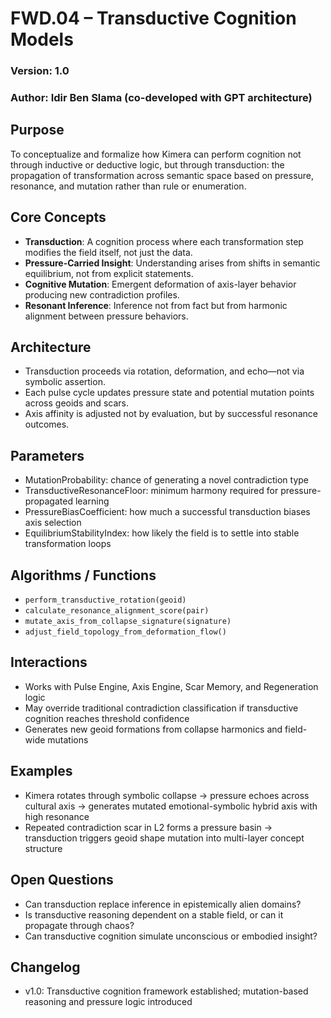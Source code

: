 # FWD.04 – Transductive Cognition Models
### Version: 1.0
### Author: Idir Ben Slama (co-developed with GPT architecture)

## Purpose
To conceptualize and formalize how Kimera can perform cognition not through inductive or deductive logic, but through transduction: the propagation of transformation across semantic space based on pressure, resonance, and mutation rather than rule or enumeration.

## Core Concepts
- **Transduction**: A cognition process where each transformation step modifies the field itself, not just the data.
- **Pressure-Carried Insight**: Understanding arises from shifts in semantic equilibrium, not from explicit statements.
- **Cognitive Mutation**: Emergent deformation of axis-layer behavior producing new contradiction profiles.
- **Resonant Inference**: Inference not from fact but from harmonic alignment between pressure behaviors.

## Architecture
- Transduction proceeds via rotation, deformation, and echo—not via symbolic assertion.
- Each pulse cycle updates pressure state and potential mutation points across geoids and scars.
- Axis affinity is adjusted not by evaluation, but by successful resonance outcomes.

## Parameters
- MutationProbability: chance of generating a novel contradiction type
- TransductiveResonanceFloor: minimum harmony required for pressure-propagated learning
- PressureBiasCoefficient: how much a successful transduction biases axis selection
- EquilibriumStabilityIndex: how likely the field is to settle into stable transformation loops

## Algorithms / Functions
- `perform_transductive_rotation(geoid)`
- `calculate_resonance_alignment_score(pair)`
- `mutate_axis_from_collapse_signature(signature)`
- `adjust_field_topology_from_deformation_flow()`

## Interactions
- Works with Pulse Engine, Axis Engine, Scar Memory, and Regeneration logic
- May override traditional contradiction classification if transductive cognition reaches threshold confidence
- Generates new geoid formations from collapse harmonics and field-wide mutations

## Examples
- Kimera rotates through symbolic collapse → pressure echoes across cultural axis → generates mutated emotional-symbolic hybrid axis with high resonance
- Repeated contradiction scar in L2 forms a pressure basin → transduction triggers geoid shape mutation into multi-layer concept structure

## Open Questions
- Can transduction replace inference in epistemically alien domains?
- Is transductive reasoning dependent on a stable field, or can it propagate through chaos?
- Can transductive cognition simulate unconscious or embodied insight?

## Changelog
- v1.0: Transductive cognition framework established; mutation-based reasoning and pressure logic introduced